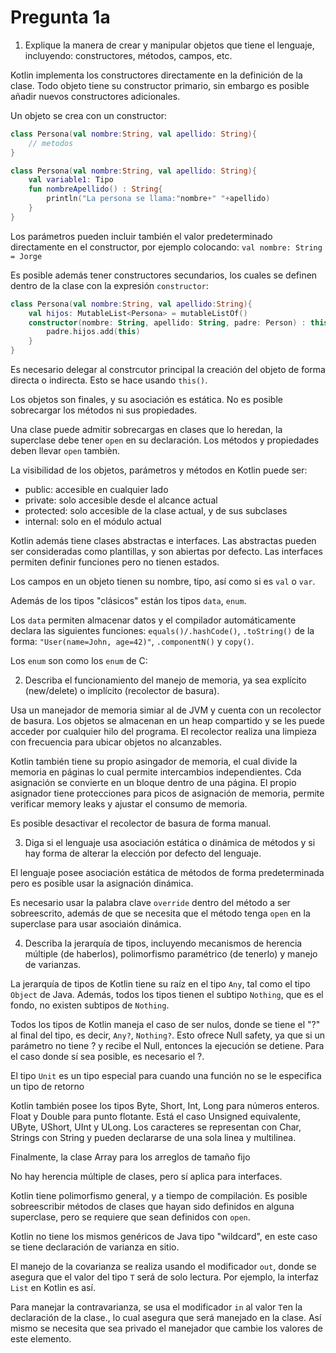 # Pregunta 1a

1. Explique la manera de crear y manipular objetos que tiene el lenguaje, incluyendo: constructores, métodos, campos, etc. 

Kotlin implementa los constructores directamente en la definición de la clase. Todo objeto tiene su constructor primario, sin embargo es posible añadir nuevos constructores adicionales.

Un objeto se crea con un constructor:

```kotlin
class Persona(val nombre:String, val apellido: String){
    // metodos
}
```

```kotlin
class Persona(val nombre:String, val apellido: String){
    val variable1: Tipo
    fun nombreApellido() : String{
        println("La persona se llama:"nombre+" "+apellido)
    }
}
```

Los parámetros pueden incluir también el valor predeterminado directamente en el constructor, por ejemplo colocando: `val nombre: String = Jorge`

Es posible además tener constructores secundarios, los cuales se definen dentro de la clase con la expresión `constructor`:

```kotlin
class Persona(val nombre:String, val apellido:String){
    val hijos: MutableList<Persona> = mutableListOf()
    constructor(nombre: String, apellido: String, padre: Person) : this(nombre, apellido){
        padre.hijos.add(this)
    }
}
```

Es necesario delegar al constrcutor principal la creación del objeto de forma directa o indirecta. Esto se hace usando `this()`.

Los objetos son finales, y su asociación es estática. No es posible sobrecargar los métodos ni sus propiedades.

Una clase puede admitir sobrecargas en clases que lo heredan, la superclase debe tener `open` en su declaración. Los métodos y propiedades deben llevar `open` tambièn.

La visibilidad de los objetos, parámetros y métodos en Kotlin puede ser:

- public: accesible en cualquier lado
- private: solo accesible desde el alcance actual
- protected: solo accesible de la clase actual, y de sus subclases
- internal: solo en el módulo actual

Kotlin además tiene clases abstractas e interfaces. Las abstractas pueden ser consideradas como plantillas, y son abiertas por defecto. Las interfaces permiten definir funciones pero no tienen estados.

Los campos en un objeto tienen su nombre, tipo, así como si es `val` o `var`. 

Además de los tipos "clásicos" están los tipos `data`, `enum`.

Los `data` permiten almacenar datos y el compilador automáticamente declara las siguientes funciones: `equals()/.hashCode()`, `.toString()` de la forma: `"User(name=John, age=42)"`, `.componentN()` y `copy()`.

Los `enum` son como los `enum` de C:

2. Describa el funcionamiento del manejo de memoria, ya sea explícito (new/delete) o implícito (recolector de basura).

Usa un manejador de memoria simiar al de JVM y cuenta con un recolector de basura. Los objetos se almacenan en un heap compartido y se les puede acceder por cualquier hilo del programa. El recolector realiza una limpieza con frecuencia para ubicar objetos no alcanzables.

Kotlin también tiene su propio asingador de memoria, el cual divide la memoria en páginas lo cual permite intercambios independientes. Cda asignación se convierte en un bloque dentro de una página. El propio asignador tiene protecciones para picos de asignación de memoria, permite verificar memory leaks y ajustar el consumo de memoria.

Es posible desactivar el recolector de basura de forma manual.

3. Diga si el lenguaje usa asociación estática o dinámica de métodos y si hay forma de alterar la elección por defecto del lenguaje.

El lenguaje posee asociación estática de métodos de forma predeterminada pero es posible usar la asignación dinámica.

Es necesario usar la palabra clave `override` dentro del método a ser sobreescrito, además de que se necesita que el método tenga `open` en la superclase para usar asociaión dinámica.

4. Describa la jerarquía de tipos, incluyendo mecanismos de herencia múltiple (de haberlos), polimorfismo paramétrico (de tenerlo) y manejo de varianzas.

La jerarquía de tipos de Kotlin tiene su raíz en el tipo `Any`, tal como el tipo `Object` de Java. Además, todos los tipos tienen el subtipo `Nothing`, que es el fondo, no existen subtipos de `Nothing`.

Todos los tipos de Kotlin maneja el caso de ser nulos, donde se tiene el "?" al final del tipo, es decir, `Any?`, `Nothing?`. Esto ofrece Null safety, ya que si un parámetro no tiene ? y recibe el Null, entonces la ejecución se detiene. Para el caso donde sí sea posible, es necesario el ?.

El tipo `Unit` es un tipo especial para cuando una función no se le especifica un tipo de retorno

Kotlin también posee los tipos Byte, Short, Int, Long para números enteros. Float y Double para punto flotante. Está el caso Unsigned equivalente, UByte, UShort, UInt y ULong. Los caracteres se representan con Char, Strings con String y pueden declararse de una sola linea y multilinea.

Finalmente, la clase Array para los arreglos de tamaño fijo

No hay herencia múltiple de clases, pero sí aplica para interfaces.

Kotlin tiene polimorfismo general, y a tiempo de compilación. Es posible sobreescribir métodos de clases que hayan sido definidos en alguna superclase, pero se requiere que sean definidos con `open`.

Kotlin no tiene los mismos genéricos de Java tipo "wildcard", en este caso se tiene declaración de varianza en sitio.

El manejo de la covarianza se realiza usando el modificador `out`, donde se asegura que el valor del tipo `T` será de solo lectura. Por ejemplo, la interfaz `List` en Kotlin es así.

Para manejar la contravarianza, se usa el modificador `in` al valor `T`en la declaración de la clase., lo cual asegura que será manejado en la clase. Así mismo se necesita que sea privado el manejador que cambie los valores de este elemento.